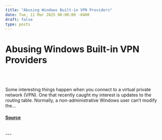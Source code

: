 ```yaml
---
title: "Abusing Windows Built-in VPN Providers"
date: Tue, 11 Mar 2025 00:00:00 -0400
draft: false
type: posts
---
```

# Abusing Windows Built-in VPN Providers

<br/>

<br/>
<p>Some interesting things happen when you connect to a virtual private network (VPN). One that recently caught my interest is updates to the routing table. Normally, a non-administrative Windows user can’t modify the…</p>

#### [Source](https://trustedsec.com/blog/abusing-windows-built-in-vpn-providers)

<br/>
---

